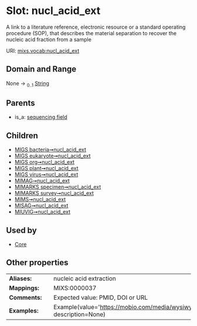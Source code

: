 
# Slot: nucl_acid_ext


A link to a literature reference, electronic resource or a standard operating procedure (SOP), that describes the material separation to recover the nucleic acid fraction from a sample

URI: [mixs.vocab:nucl_acid_ext](https://w3id.org/mixs/vocab/nucl_acid_ext)


## Domain and Range

None &#8594;  <sub>0..1</sub> [String](types/String.md)

## Parents

 *  is_a: [sequencing field](sequencing_field.md)

## Children

 *  [MIGS bacteria➞nucl_acid_ext](MIGS_bacteria_nucl_acid_ext.md)
 *  [MIGS eukaryote➞nucl_acid_ext](MIGS_eukaryote_nucl_acid_ext.md)
 *  [MIGS org➞nucl_acid_ext](MIGS_org_nucl_acid_ext.md)
 *  [MIGS plant➞nucl_acid_ext](MIGS_plant_nucl_acid_ext.md)
 *  [MIGS virus➞nucl_acid_ext](MIGS_virus_nucl_acid_ext.md)
 *  [MIMAG➞nucl_acid_ext](MIMAG_nucl_acid_ext.md)
 *  [MIMARKS specimen➞nucl_acid_ext](MIMARKS_specimen_nucl_acid_ext.md)
 *  [MIMARKS survey➞nucl_acid_ext](MIMARKS_survey_nucl_acid_ext.md)
 *  [MIMS➞nucl_acid_ext](MIMS_nucl_acid_ext.md)
 *  [MISAG➞nucl_acid_ext](MISAG_nucl_acid_ext.md)
 *  [MIUVIG➞nucl_acid_ext](MIUVIG_nucl_acid_ext.md)

## Used by

 * [Core](Core.md)

## Other properties

|  |  |  |
| --- | --- | --- |
| **Aliases:** | | nucleic acid extraction |
| **Mappings:** | | MIXS:0000037 |
| **Comments:** | | Expected value: PMID, DOI or URL |
| **Examples:** | | Example(value='https://mobio.com/media/wysiwyg/pdfs/protocols/12888.pdf', description=None) |

